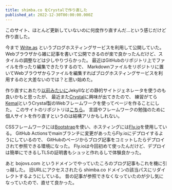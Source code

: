 ```yaml
---
title: shimba.co をCrystalで作り直した
published_at: 2022-12-30T00:00:00.000Z
---
```


このサイト、ほとんど更新していないのに何度作り直すんだ…という感じだけど作り直した。

今まで [Write.as](https://write.as) というブログホスティングサービスを利用して公開していた。
Webブラウザから雑に記事を書いて公開できるのが楽で良かったんだけど、スタイルの調整などは少しやりづらかった。
最近はGitHubのリポジトリ上でファイルを作ったり編集できたりするので、
Markdownファイルをリポジトリに置いてWebブラウザからファイルを編集すればブログホスティングサービスを利用するのと大差ないのでは？と思い始めた。

作り直すにあたり[以前みたいに](/2018-02-24-hello-world-again)Jekyllなどの静的サイトジェネレータを使うのも良いかもと思ったが、
最近また[Crystal](https://crystal-lang.org)に興味が出てきたので、
練習がてら[Kemal](https://kemalcr.com)というCrystal製のWebフレームワークを使ってページを作ることにした。
このサイトのリポジトリは[こちら](https://github.com/shimbaco/shimba.co)。
言語やフレームワークの勉強のために個人サイトを作り直すというのは結構アリかもしれない。

CSSフレームワークには[Bootstrap](https://getbootstrap.com)を使い、ホスティングには[Fly.io](https://fly.io)を使用している。
GitHub Actionsでmainブランチに変更があったらFly.ioにデプロイするようにしているので、
GitHubのページからブログ記事をコミットしたらデプロイされて参照できる環境になった。
Fly.ioは今回初めて使ったんだけど、デプロイは簡単にできるしTLSの証明書もシュッと作れるしで体験良かった。

あと bojovs.com というドメインでやっていたころのブログ記事もこれを機に引っ越した。
旧URLにアクセスされたら shimba.co ドメインの該当パスにリダイレクトするようにしている。
昔の記事が参照できなくなっていたのが少し気になっていたので、直せて良かった。
